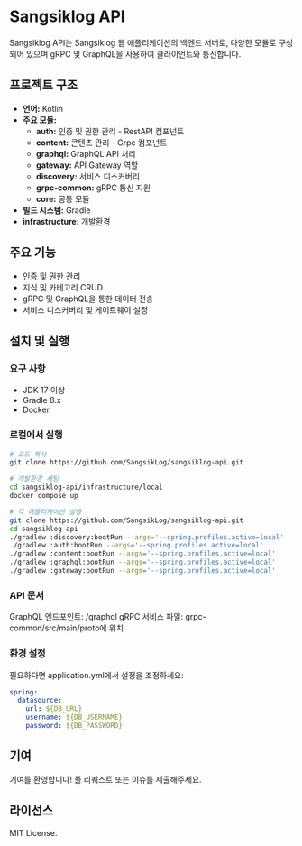 # Sangsiklog API
Sangsiklog API는 Sangsiklog 웹 애플리케이션의 백엔드 서버로, 다양한 모듈로 구성되어 있으며 gRPC 및 GraphQL을 사용하여 클라이언트와 통신합니다.

## 프로젝트 구조

- **언어:** Kotlin
- **주요 모듈:**
    - **auth:** 인증 및 권한 관리 - RestAPI 컴포넌트
    - **content:** 콘텐츠 관리 - Grpc 컴포넌트
    - **graphql:** GraphQL API 처리
    - **gateway:** API Gateway 역할
    - **discovery:** 서비스 디스커버리
    - **grpc-common:** gRPC 통신 지원
    - **core:** 공통 모듈
- **빌드 시스템:** Gradle
- **infrastructure:** 개발환경

## 주요 기능

- 인증 및 권한 관리
- 지식 및 카테고리 CRUD
- gRPC 및 GraphQL을 통한 데이터 전송
- 서비스 디스커버리 및 게이트웨이 설정

## 설치 및 실행

### 요구 사항
- JDK 17 이상
- Gradle 8.x
- Docker

### 로컬에서 실행

```bash
# 코드 복사
git clone https://github.com/SangsikLog/sangsiklog-api.git
```

```bash
# 개발환경 세팅
cd sangsiklog-api/infrastructure/local
docker compose up
```

```bash
# 각 애플리케이션 실행
git clone https://github.com/SangsikLog/sangsiklog-api.git
cd sangsiklog-api
./gradlew :discovery:bootRun --args='--spring.profiles.active=local'
./gradlew :auth:bootRun --args='--spring.profiles.active=local'
./gradlew :content:bootRun --args='--spring.profiles.active=local'
./gradlew :graphql:bootRun --args='--spring.profiles.active=local'
./gradlew :gateway:bootRun --args='--spring.profiles.active=local'
```

### API 문서
GraphQL 엔드포인트: /graphql
gRPC 서비스 파일: grpc-common/src/main/proto에 위치

### 환경 설정
필요하다면 application.yml에서 설정을 조정하세요:

```yaml
spring:
  datasource:
    url: ${DB_URL}
    username: ${DB_USERNAME}
    password: ${DB_PASSWORD}
```

## 기여
기여를 환영합니다! 풀 리퀘스트 또는 이슈를 제출해주세요.

## 라이선스
MIT License.

